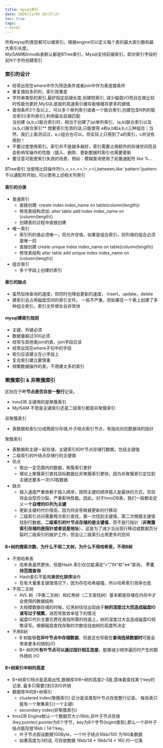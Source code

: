 ```yaml
---
title: mysql索引
date: 2020/11/05 10:57:27
toc: true
tags:
- mysql
---
```


所有mysql列类型都可以被索引。根据engine可以定义每个表的最大索引数和最大索引长度。  
MyiSAM和Innodb表默认都是BTree索引，Mysql支持前缀索引，即对索引字段的前N个字符创建索引
<!--more-->
### 索引的设计

* 经常出现在where中作为筛选条件或者join中作为表连接条件
* 重复值较多的列，索引效果差  
* 字符串类型的索引,最好指定前缀长度,创建短索引, 减少磁盘I/O而且在做比较时性能也更好,MySQL底层的高速索引缓存能够缓存更多的键值.
* 查询条件2个及以上，可以多个单列索引或者一个联合索引,创建包含N列的联合索引(多列索引),利用最左前缀匹配   
当创建 (a,b,c)联合索引时，相当于创建了(a)单列索引，(a,b)联合索引以及(a,b,c)联合索引** 想要索引生效的话,只能使用 a和a,b和a,b,c三种组合；当然，我们上面测试过，a,c组合也可以，但实际上只用到了a的索引，c并没有用到！  
* 不要过度使用索引。索引并不是越多越好，索引需要占用额外的存储空间而且会影响写操作的性能（插入、删除、更新数据时索引也需要更新
* 要注意可能使索引失效的场景，例如：模糊查询使用了前置通配符 like %...

BTree索引
当使用比较操作符(>,<,>=,<=,!=,<>),between,like 'pattern'(pattern不以通配符开始), 可以使用上述相关列索引



####  索引的分类

* 普通索引
  * 直接创建: create index index_name on table(column(length))
  * 修改表结构添加: alter table add index index_name on (column(length))
  * 创建表的过程中直接创建
* 唯一索引
  * 索引列的值必须唯一，但允许空值，如果是组合索引，则列值的组合必须是唯一的
  * 直接创建 create unique index index_name on table(column(length))
  * 修改表结构 alter table add unique index index_name on (column(length))
* 组合索引
  * 多个字段上创建的索引



#### 索引的缺点

* 虽然加快查询的速度，但同时也降低更新的速度， insert，update，delete
* 建索引会占用磁盘空间的索引文件。 一般不严重，但如果在一个表上创建了多种组合索引，索引文件增长会非常快



#### mysql建索引规则

* 主键，外键必须
* 数据量超过300必须
* 经常与其他表join的表，join字段应该
* 经常出现在where子句中的字段
* 索引应该建立在小字段上
* 复合索引建立要慎重
* 频繁数据操作的表，不用建太多的索引


### 聚簇索引 & 非聚簇索引
区别在于**叶节点是否存放一整行**记录。
* InnoDB 主键用的是聚簇索引
* MyISAM 不管是主键索引还是二级索引都是非聚簇索引

非聚簇索引
* 表数据和索引分成两部分存储,叶子结点索引节点，有指向对应数据块的指针

聚簇索引 
* 表数据和主键一起存储，主键索引的叶节点存储行数据，包括主键值
* 二级索引的叶结点存储行的主键值
* 优点
  * 取出一定范围内的数据，聚簇索引更好
  * 理论上聚簇索引查找目标数据比非聚簇索引更快，因为非聚簇索引定位到主键还要多一次I/O取数据
* 缺点
  * 插入速度严重依赖于插入顺序，按照主键的顺序插入是最快的方式，否则将会出现页分裂，严重影响性能。因此，对于InnoDB表，我们一般都会定义一**个自增的ID列为主键**
  * 更新主键的代价很高，因为将会导致被更新的行移动
  * 二级索引访问需要两次索引查找，第一次找到主键值，第二次根据主键值找到行数据。**二级索引的叶节点存储的是主键值**，而不是行指针（**非聚簇索引存储的是指针或者说是地址**），这是为了减少当出现行移动或数据页分裂时二级索引的维护工作，但会让二级索引占用更多的空间

#### B+树的搜索次数、为什么不用二叉树，为什么不用哈希表，不用B树

* 不用哈希表
  * 哈希表虽然更快，但是Hash 索引仅仅能满足”=”,”IN”和”<=>”查询， **不支持范围查询**
  * Hash索引不能用**来优化排序**操作
  * 在有大量重复键值情况下，因为存在哈希碰撞，所以哈希索引效率也低
* 不用二叉树
  * AVL 树（平衡二叉树）和红黑树（二叉查找树）基本都是存储在内存中才会使用的数据结构
  * 大规模数据存储的时候，红黑树往往出现由于**树的深度过大而造成磁盘IO读写过于频繁**，进而导致效率低下的情况
  * 磁盘IO代价主要花费在查找所需的柱面上，树的深度过大会造成磁盘IO频繁读写。根据磁盘查找存取的次数往往由树的高度所决定
* 不用B树
  * B 树能够**在非叶节点中存储数据**，但是这也导致在**查询连续数据时**可能会带来更多的随机I/O
  * B+ 树的所**有叶节点可以通过指针相互连接**，能够减少顺序遍历时产生的额外随机 I/O

#### B+树索引中树的高度

* B+树索引特点是高扇出性,数据库中B+树的高度2-3层,意味着查找某个key的记录, 最多只需要2到3次IO开销
* 数据库中的B+树索引
  * clustered index(聚簇索引) 区分是该类型叶节点存放整行记录。 每张表只能有一个聚集索引(一个主键)
  * secondary index(非聚簇索引)
* InnoDB Engine默认一个数据页大小16kb,非叶子节点存放(key,pointer),pointer为6个字节，key为8个字节(bigint类型),那么一个非叶子结点能存放16kb / 14个key。
  * 叶子节点假设数据100Byte，一个叶子结点16kb/100 为160条数据
  * 如果高度为3的话, 可存放数据 16kb/14 * 16kb/14 * 160 约一亿条